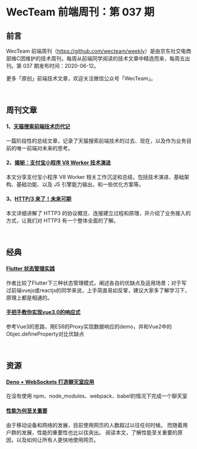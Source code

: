 
# WecTeam 前端周刊：第 037 期

## 前言

WecTeam 前端周刊（<https://github.com/wecteam/weekly>）是由京东社交电商部维C团维护的技术周刊，每周从前端同学阅读的技术文章中精选而来，每周五出刊。第 037 期发布时间：2020-06-12。

更多「原创」前端技术文章，欢迎关注微信公众号「WecTeam」。

<br>

## 周刊文章

#### 1、[天猫搜索前端技术历代记](https://juejin.im/post/5ed49aa65188254329781369)

一篇阶段性的总结文章，记录了天猫搜索前端技术的过去、现在，以及作为业务目前的唯一前端对未来的思考。

#### 2、[揭秘：支付宝小程序 V8 Worker 技术演进](https://mp.weixin.qq.com/s/QS0QT7TIcEzZhR6asCOecg)

本文分享支付宝小程序 V8 Worker 相关工作沉淀和总结，包括技术演进、基础架构、基础功能、以及 JS 引擎能力输出，和一些优化方案等。

#### 3、[HTTP/3 来了！未来可期](https://mp.weixin.qq.com/s/B7jnJUkAFIxVmQpv1cOaYg)

本文详细讲解了 HTTP3 的协议概览、连接建立过程和原理，并介绍了业务接入的方式，让我们对 HTTP3 有一个整体全面的了解。

<br>

## 经典

#### [Flutter 状态管理实践](http://chuquan.me/2020/06/06/flutter-state-management-action/)

作者比较了Flutter下三种状态管理模式，阐述各自的优缺点及适用场景；对于写过前端vuejs或reactjs的同学来说，上手简直易如反掌，建议大家多了解学习下，原理上都是相通的。

#### [手把手教你实现vue3.0的响应式](https://juejin.im/post/5ee06361e51d45788f0d8b4e)

参考Vue3的思路，用ES6的Proxy实现数据响应的demo，并和Vue2中的Objec.defineProperty对比优缺点

<br>

## 资源

#### [Deno + WebSockets 打造聊天室应用](https://mp.weixin.qq.com/s/Csy0hGWVtt7Evd30LDS5UA)

在没有使用 npm、node_modules、webpack、babel的情况下完成一个聊天室

#### [性能为何至关重要](https://developers.google.com/web/fundamentals/performance/why-performance-matters)

由于移动设备和网络的发展，目前使用网页的人数超过以往任何时候。 而随着用户群的发展，性能的重要性也比以往突出。 阅读本文，了解性能至关重要的原因，以及如何让所有人更快地使用网页。

<br>
